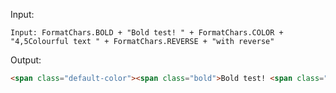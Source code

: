 Input:

`Input: FormatChars.BOLD + "Bold test! " + FormatChars.COLOR + "4,5Colourful text " + FormatChars.REVERSE + "with reverse"`

Output:

````html
<span class="default-color"><span class="bold">Bold test! <span class="color-4-5">Colourful text <span class="color-5-4">with reverse</span></span></span></span>

